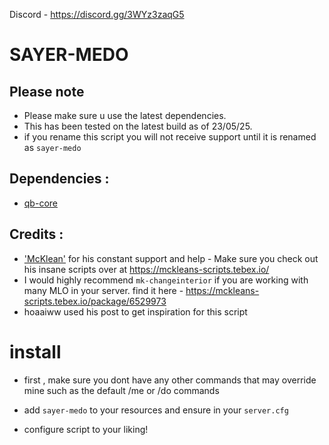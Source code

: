 Discord - https://discord.gg/3WYz3zaqG5

# SAYER-MEDO

## Please note
- Please make sure u use the latest dependencies.
- This has been tested on the latest build as of 23/05/25.
- if you rename this script you will not receive support until it is renamed as `sayer-medo`

## Dependencies :
 - [qb-core](https://github.com/jimathy/jim_bridge)
 
## Credits : 

- ['McKlean'](https://discord.gg/DEWp9TP7p6) for his constant support and help - Make sure you check out his insane scripts over at https://mckleans-scripts.tebex.io/
- I would highly recommend `mk-changeinterior` if you are working with many MLO in your server. find it here - https://mckleans-scripts.tebex.io/package/6529973
- hoaaiww used his post to get inspiration for this script

# install
- first , make sure you dont have any other commands that may override mine such as the default /me or /do commands
- add `sayer-medo` to your resources and ensure in your `server.cfg`

- configure script to your liking!
